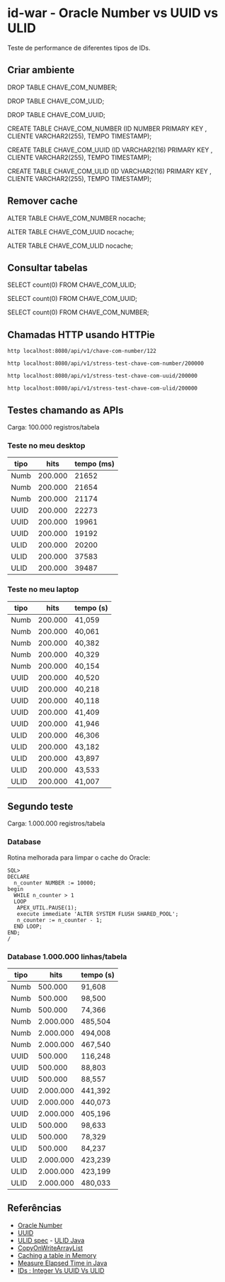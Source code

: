 # id-war - Oracle Number vs UUID vs ULID

Teste de performance de diferentes tipos de IDs.
 

## Criar ambiente

DROP TABLE CHAVE_COM_NUMBER;

DROP TABLE CHAVE_COM_ULID;

DROP TABLE CHAVE_COM_UUID;

CREATE TABLE CHAVE_COM_NUMBER 
   (ID NUMBER PRIMARY KEY , 
	CLIENTE VARCHAR2(255), 
	TEMPO TIMESTAMP); 
	
CREATE TABLE CHAVE_COM_UUID 
   (ID VARCHAR2(16) PRIMARY KEY , 
	CLIENTE VARCHAR2(255), 
	TEMPO TIMESTAMP);
	
CREATE TABLE CHAVE_COM_ULID 
   (ID VARCHAR2(16) PRIMARY KEY , 
	CLIENTE VARCHAR2(255), 
	TEMPO TIMESTAMP);	

## Remover cache

ALTER TABLE CHAVE_COM_NUMBER nocache;

ALTER TABLE CHAVE_COM_UUID nocache;

ALTER TABLE CHAVE_COM_ULID nocache;

## Consultar tabelas
	
SELECT count(0) FROM CHAVE_COM_ULID;
	
SELECT count(0) FROM CHAVE_COM_UUID;

SELECT count(0) FROM CHAVE_COM_NUMBER;

## Chamadas HTTP usando HTTPie

```
http localhost:8080/api/v1/chave-com-number/122

http localhost:8080/api/v1/stress-test-chave-com-number/200000

http localhost:8080/api/v1/stress-test-chave-com-uuid/200000

http localhost:8080/api/v1/stress-test-chave-com-ulid/200000
```

## Testes chamando as APIs

Carga: 100.000 registros/tabela

### Teste no meu desktop

| tipo | hits | tempo (ms) |
|-|-|-| 
| Numb | 200.000 | 21652 |
| Numb | 200.000 | 21654 |
| Numb | 200.000 | 21174 |
| UUID | 200.000 | 22273 |
| UUID | 200.000 | 19961 |
| UUID | 200.000 | 19192 |
| ULID | 200.000 | 20200 |
| ULID | 200.000 | 37583 |
| ULID | 200.000 | 39487 |

### Teste no meu laptop

| tipo | hits | tempo (s) |
|-|-|-| 
| Numb | 200.000 | 41,059 |
| Numb | 200.000 | 40,061 |
| Numb | 200.000 | 40,382 |
| Numb | 200.000 | 40,329 |
| Numb | 200.000 | 40,154 |
| UUID | 200.000 | 40,520 |
| UUID | 200.000 | 40,218 |
| UUID | 200.000 | 40,118 |
| UUID | 200.000 | 41,409 |
| UUID | 200.000 | 41,946 |
| ULID | 200.000 | 46,306 |
| ULID | 200.000 | 43,182 |
| ULID | 200.000 | 43,897 |
| ULID | 200.000 | 43,533 |
| ULID | 200.000 | 41,007 |

## Segundo teste

Carga: 1.000.000 registros/tabela

### Database 

Rotina melhorada para limpar o cache do Oracle:

```
SQL> 
DECLARE
  n_counter NUMBER := 10000;
begin
  WHILE n_counter > 1
  LOOP
   APEX_UTIL.PAUSE(1);
   execute immediate 'ALTER SYSTEM FLUSH SHARED_POOL';
   n_counter := n_counter - 1;
  END LOOP;
END;
/
```

### Database 1.000.000 linhas/tabela

| tipo | hits | tempo (s) |
|-|-|-| 
| Numb |   500.000 |  91,608 |
| Numb |   500.000 |  98,500 |
| Numb |   500.000 |  74,366 |
| Numb | 2.000.000 | 485,504 |
| Numb | 2.000.000 | 494,008 |
| Numb | 2.000.000 | 467,540 |
| UUID |   500.000 | 116,248 |
| UUID |   500.000 |  88,803 |
| UUID |   500.000 |  88,557 |
| UUID | 2.000.000 | 441,392 |
| UUID | 2.000.000 | 440,073 |
| UUID | 2.000.000 | 405,196 |
| ULID |   500.000 |  98,633 |
| ULID |   500.000 |  78,329 |
| ULID |   500.000 |  84,237 |
| ULID | 2.000.000 | 423,239 |
| ULID | 2.000.000 | 423,199 |
| ULID | 2.000.000 | 480,033 |


## Referências

* [Oracle Number](https://www.oracletutorial.com/oracle-basics/oracle-number-data-type/) 
* [UUID](https://en.wikipedia.org/wiki/Universally_unique_identifier) 
* [ULID spec](https://github.com/ulid/spec) - [ULID Java](https://github.com/huxi/sulky/tree/master/sulky-ulid) 
* [CopyOnWriteArrayList](https://www.baeldung.com/java-copy-on-write-arraylist)
* [Caching a table in Memory](https://asktom.oracle.com/pls/apex/f?p=100:11:0::::P11_QUESTION_ID:253415112676)
* [Measure Elapsed Time in Java](https://www.baeldung.com/java-measure-elapsed-time)
* [IDs : Integer Vs UUID Vs ULID](https://www.solwey.com/posts/ids-integer-vs-uuid-vs-ulid)

